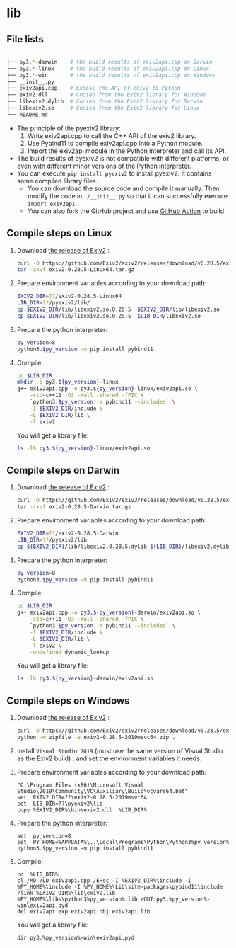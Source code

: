# lib

## File lists

```sh
.
├── py3.*-darwin    # the build results of exiv2api.cpp on Darwin
├── py3.*-linux     # the build results of exiv2api.cpp on Linux
├── py3.*-win       # the build results of exiv2api.cpp on Windows
├── __init__.py
├── exiv2api.cpp    # Expose the API of exiv2 to Python
├── exiv2.dll       # Copied from the Exiv2 library for Windows
├── libexiv2.dylib  # Copied from the Exiv2 library for Darwin
├── libexiv2.so     # Copied from the Exiv2 library for Linux
└── README.md
```
- The principle of the pyexiv2 library:
  1. Write exiv2api.cpp to call the C++ API of the exiv2 library.
  2. Use Pybind11 to compile exiv2api.cpp into a Python module.
  3. Import the exiv2api module in the Python interpreter and call its API.
- The build results of pyexiv2 is not compatible with different platforms, or even with different minor versions of the Python interpreter.
- You can execute `pip install pyexiv2` to install pyexiv2. It contains some compiled library files.
  - You can download the source code and compile it manually. Then modify the code in `./__init__.py` so that it can successfully execute `import exiv2api`.
  - You can also fork the GitHub project and use [GitHub Action](../../.github/workflows/build.yml) to build.

## Compile steps on Linux

1. Download [the release of Exiv2](https://www.exiv2.org/archive.html) :
    ```sh
    curl -O https://github.com/Exiv2/exiv2/releases/download/v0.28.5/exiv2-0.28.5-Linux64.tar.gz
    tar -zxvf exiv2-0.28.5-Linux64.tar.gz
    ```

2. Prepare environment variables according to your download path:
    ```sh
    EXIV2_DIR=??/exiv2-0.28.5-Linux64
    LIB_DIR=??/pyexiv2/lib/
    cp $EXIV2_DIR/lib/libexiv2.so.0.28.5  $EXIV2_DIR/lib/libexiv2.so
    cp $EXIV2_DIR/lib/libexiv2.so.0.28.5  $LIB_DIR/libexiv2.so
    ```

3. Prepare the python interpreter:
    ```sh
    py_version=8
    python3.$py_version -m pip install pybind11
    ```

4. Compile:
    ```sh
    cd $LIB_DIR
    mkdir -p py3.${py_version}-linux
    g++ exiv2api.cpp -o py3.${py_version}-linux/exiv2api.so \
        -std=c++11 -O3 -Wall -shared -fPIC \
        `python3.$py_version -m pybind11 --includes` \
        -I $EXIV2_DIR/include \
        -L $EXIV2_DIR/lib \
        -l exiv2
    ```
    You will get a library file:
    ```sh
    ls -lh py3.${py_version}-linux/exiv2api.so
    ```

## Compile steps on Darwin

1. Download [the release of Exiv2](https://www.exiv2.org/archive.html) :
    ```sh
    curl -O https://github.com/Exiv2/exiv2/releases/download/v0.28.5/exiv2-0.28.5-Darwin.tar.gz
    tar -zxvf exiv2-0.28.5-Darwin.tar.gz
    ```

2. Prepare environment variables according to your download path:
    ```sh
    EXIV2_DIR=??/exiv2-0.28.5-Darwin
    LIB_DIR=??/pyexiv2/lib
    cp ${EXIV2_DIR}/lib/libexiv2.0.28.5.dylib ${LIB_DIR}/libexiv2.dylib
    ```

3. Prepare the python interpreter:
    ```sh
    py_version=8
    python3.$py_version -m pip install pybind11
    ```

4. Compile:
    ```sh
    cd $LIB_DIR
    g++ exiv2api.cpp -o py3.${py_version}-darwin/exiv2api.so \
        -std=c++11 -O3 -Wall -shared -fPIC \
        `python3.$py_version -m pybind11 --includes` \
        -I $EXIV2_DIR/include \
        -L $EXIV2_DIR/lib \
        -l exiv2 \
        -undefined dynamic_lookup
    ```
    You will get a library file:
    ```sh
    ls -lh py3.${py_version}-darwin/exiv2api.so
    ```

## Compile steps on Windows

1. Download [the release of Exiv2](https://www.exiv2.org/archive.html) :
    ```sh
    curl -O https://github.com/Exiv2/exiv2/releases/download/v0.28.5/exiv2-0.28.5-2019msvc64.zip
    python -m zipfile -e exiv2-0.28.5-2019msvc64.zip .
    ```

2. Install `Visual Studio 2019` (must use the same version of Visual Studio as the Exiv2 build) , and set the environment variables it needs.

3. Prepare environment variables according to your download path:
    ```batch
    "C:\Program Files (x86)\Microsoft Visual Studio\2019\Community\VC\Auxiliary\Build\vcvars64.bat"
    set  EXIV2_DIR=??\exiv2-0.28.5-2019msvc64
    set  LIB_DIR=??\pyexiv2\lib
    copy %EXIV2_DIR%\bin\exiv2.dll  %LIB_DIR%
    ```

4. Prepare the python interpreter:
    ```batch
    set  py_version=8
    set  PY_HOME=%APPDATA%\..\Local\Programs\Python\Python3%py_version%
    python3.$py_version -m pip install pybind11
    ```

5. Compile:
    ```batch
    cd  %LIB_DIR%
    cl /MD /LD exiv2api.cpp /EHsc -I %EXIV2_DIR%\include -I %PY_HOME%\include -I %PY_HOME%\Lib\site-packages\pybind11\include /link %EXIV2_DIR%\lib\exiv2.lib %PY_HOME%\libs\python3%py_version%.lib /OUT:py3.%py_version%-win\exiv2api.pyd
    del exiv2api.exp exiv2api.obj exiv2api.lib
    ```
    You will get a library file:
    ```batch
    dir py3.%py_version%-win\exiv2api.pyd
    ```
